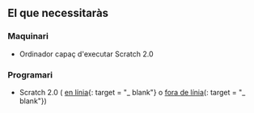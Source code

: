 ## El que necessitaràs

### Maquinari

+ Ordinador capaç d'executar Scratch 2.0

### Programari

+ Scratch 2.0 ( [en línia](https://scratch.mit.edu/projects/editor/){: target = "_ blank"} o [fora de línia](https://scratch.mit.edu/scratch2download/)(: target = "_ blank"})